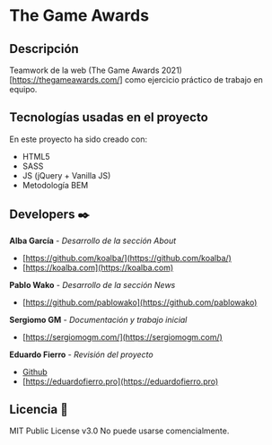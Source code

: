 # The Game Awards
## Descripción
Teamwork de la web (The Game Awards 2021)[https://thegameawards.com/] como ejercicio práctico de trabajo en equipo.
## Tecnologías usadas en el proyecto
En este proyecto ha sido creado con:
* HTML5
* SASS
* JS (jQuery + Vanilla JS)
* Metodología BEM

## Developers ✒️
**Alba García** - *Desarrollo de la sección About*
* [https://github.com/koalba/](https://github.com/koalba/)
* [https://koalba.com](https://koalba.com)

**Pablo Wako** - *Desarrollo de la sección News*
* [https://github.com/pablowako](https://github.com/pablowako)


**Sergiomo GM** - *Documentación y trabajo inicial*
* [https://sergiomogm.com/](https://sergiomogm.com/)


**Eduardo Fierro** - *Revisión del proyecto*
* [Github](https://github.com/eduardofierropro)
* [https://eduardofierro.pro](https://eduardofierro.pro)

## Licencia 📄
MIT Public License v3.0
No puede usarse comencialmente.
